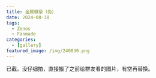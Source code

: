```yaml
---
title: 金属徽章（伪）
date: 2024-08-30
tags:
  - Zenos
  - Fanmade
categories:
  - [gallery]
featured_image: /img/240830.png
---
```


已截。没仔细拍，直接搬了之前给群友看的图片，有空再替换。